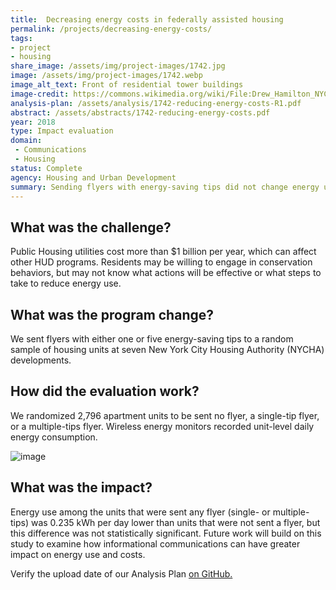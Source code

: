 ```yaml
---
title:  Decreasing energy costs in federally assisted housing
permalink: /projects/decreasing-energy-costs/
tags:
- project
- housing
share_image: /assets/img/project-images/1742.jpg
image: /assets/img/project-images/1742.webp  
image_alt_text: Front of residential tower buildings
image-credit: https://commons.wikimedia.org/wiki/File:Drew_Hamilton_NYCHA_jeh.webp
analysis-plan: /assets/analysis/1742-reducing-energy-costs-R1.pdf
abstract: /assets/abstracts/1742-reducing-energy-costs.pdf
year: 2018  
type: Impact evaluation
domain:
 - Communications
 - Housing
status: Complete
agency: Housing and Urban Development
summary: Sending flyers with energy-saving tips did not change energy use
---
```

## What was the challenge?
Public Housing utilities cost more than $1 billion per year, which can affect other HUD programs. Residents may be willing to engage in conservation behaviors, but may not know what actions will be effective or what steps to take to reduce energy use.

## What was the program change?
We sent flyers with either one or five energy-saving tips to a random sample of housing units at seven New York City Housing Authority (NYCHA) developments.

## How did the evaluation work?
We randomized 2,796 apartment units to be sent no flyer, a single-tip flyer, or a multiple-tips flyer. Wireless energy monitors recorded unit-level daily energy consumption.

![image]({{site.baseurl}}/assets/img/project-images/1742-graph.webp)

## What was the impact?
Energy use among the units that were sent any flyer (single- or multiple-tips) was 0.235 kWh per day lower than units that were not sent a flyer, but this difference was not statistically significant. Future work will build on this study to examine how informational communications can have greater impact on energy use and costs.

Verify the upload date of our Analysis Plan <a href="https://github.com/gsa-oes/office-of-evaluation-sciences/commits/master/assets/analysis/1742-reducing-energy-costs-R1.pdf">on GitHub.</a>

